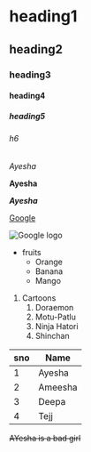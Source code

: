 # heading1
## heading2
### heading3
#### heading4
##### heading5
###### h6

*Ayesha*

**Ayesha**

***Ayesha***

[Google](https://www.google.com)

![Google logo](https://media.wired.com/photos/5926ffe47034dc5f91bed4e8/master/pass/google-logo.jpg)

* fruits
  * Orange
  * Banana
  * Mango

1. Cartoons
   1. Doraemon
   2. Motu-Patlu
   3. Ninja Hatori
   4. Shinchan
 
 sno|Name
 ---|---
 1|Ayesha
 2|Ameesha
 3|Deepa
 4|Tejj
 
 ~~AYesha is a bad girl~~
